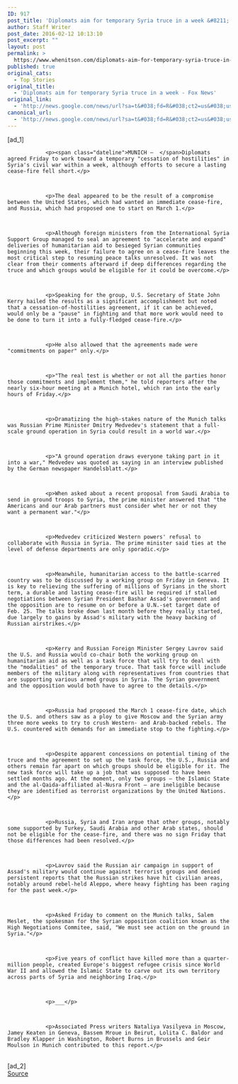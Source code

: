 ```yaml
---
ID: 917
post_title: 'Diplomats aim for temporary Syria truce in a week &#8211; Fox News'
author: Staff Writer
post_date: 2016-02-12 10:13:10
post_excerpt: ""
layout: post
permalink: >
  https://www.whenitson.com/diplomats-aim-for-temporary-syria-truce-in-a-week-fox-news/
published: true
original_cats:
  - Top Stories
original_title:
  - 'Diplomats aim for temporary Syria truce in a week - Fox News'
original_link:
  - 'http://news.google.com/news/url?sa=t&#038;fd=R&#038;ct2=us&#038;usg=AFQjCNFAN5hCILoF2JXIXIXPQNEvlpzfGA&#038;clid=c3a7d30bb8a4878e06b80cf16b898331&#038;cid=52779046179732&#038;ei=NbC9VoCXIpG7hAHx07z4BA&#038;url=http://www.foxnews.com/world/2016/02/12/diplomats-aim-for-temporary-syria-truce-in-week.html'
canonical_url:
  - 'http://news.google.com/news/url?sa=t&#038;fd=R&#038;ct2=us&#038;usg=AFQjCNFAN5hCILoF2JXIXIXPQNEvlpzfGA&#038;clid=c3a7d30bb8a4878e06b80cf16b898331&#038;cid=52779046179732&#038;ei=NbC9VoCXIpG7hAHx07z4BA&#038;url=http://www.foxnews.com/world/2016/02/12/diplomats-aim-for-temporary-syria-truce-in-week.html'
---
```

 [ad_1]
<br><div readability="139">
    
        
        
        
            
                <p><span class="dateline">MUNICH –  </span>Diplomats agreed Friday to work toward a temporary "cessation of hostilities" in Syria's civil war within a week, although efforts to secure a lasting cease-fire fell short.</p>                
                

            
                <p>The deal appeared to be the result of a compromise between the United States, which had wanted an immediate cease-fire, and Russia, which had proposed one to start on March 1.</p>                
                

            
                <p>Although foreign ministers from the International Syria Support Group managed to seal an agreement to "accelerate and expand" deliveries of humanitarian aid to besieged Syrian communities beginning this week, their failure to agree on a cease-fire leaves the most critical step to resuming peace talks unresolved. It was not clear from their comments afterward if deep differences regarding the truce and which groups would be eligible for it could be overcome.</p>                
                

            
                <p>Speaking for the group, U.S. Secretary of State John Kerry hailed the results as a significant accomplishment but noted that a cessation-of-hostilities agreement, if it can be achieved, would only be a "pause" in fighting and that more work would need to be done to turn it into a fully-fledged cease-fire.</p>                
                

            
                <p>He also allowed that the agreements made were "commitments on paper" only.</p>                
                

            
                <p>"The real test is whether or not all the parties honor those commitments and implement them," he told reporters after the nearly six-hour meeting at a Munich hotel, which ran into the early hours of Friday.</p>                
                

            
                <p>Dramatizing the high-stakes nature of the Munich talks was Russian Prime Minister Dmitry Medvedev's statement that a full-scale ground operation in Syria could result in a world war.</p>                
                

            
                <p>"A ground operation draws everyone taking part in it into a war," Medvedev was quoted as saying in an interview published by the German newspaper Handelsblatt.</p>                
                

            
                <p>When asked about a recent proposal from Saudi Arabia to send in ground troops to Syria, the prime minister answered that "the Americans and our Arab partners must consider whet her or not they want a permanent war."</p>                
                

            
                <p>Medvedev criticized Western powers' refusal to collaborate with Russia in Syria. The prime minister said ties at the level of defense departments are only sporadic.</p>                
                

            
                <p>Meanwhile, humanitarian access to the battle-scarred country was to be discussed by a working group on Friday in Geneva. It is key to relieving the suffering of millions of Syrians in the short term, a durable and lasting cease-fire will be required if stalled negotiations between Syrian President Bashar Assad's government and the opposition are to resume on or before a U.N.-set target date of Feb. 25. The talks broke down last month before they really started, due largely to gains by Assad's military with the heavy backing of Russian airstrikes.</p>                
                

            
                <p>Kerry and Russian Foreign Minister Sergey Lavrov said the U.S. and Russia would co-chair both the working group on humanitarian aid as well as a task force that will try to deal with the "modalities" of the temporary truce. That task force will include members of the military along with representatives from countries that are supporting various armed groups in Syria. The Syrian government and the opposition would both have to agree to the details.</p>                
                

            
                <p>Russia had proposed the March 1 cease-fire date, which the U.S. and others saw as a ploy to give Moscow and the Syrian army three more weeks to try to crush Western- and Arab-backed rebels. The U.S. countered with demands for an immediate stop to the fighting.</p>                
                

            
                <p>Despite apparent concessions on potential timing of the truce and the agreement to set up the task force, the U.S., Russia and others remain far apart on which groups should be eligible for it. The new task force will take up a job that was supposed to have been settled months ago. At the moment, only two groups — the Islamic State and the al-Qaida-affiliated al-Nusra Front — are ineligible because they are identified as terrorist organizations by the United Nations.</p>                
                

            
                <p>Russia, Syria and Iran argue that other groups, notably some supported by Turkey, Saudi Arabia and other Arab states, should not be eligible for the cease-fire, and there was no sign Friday that those differences had been resolved.</p>                
                

            
                <p>Lavrov said the Russian air campaign in support of Assad's military would continue against terrorist groups and denied persistent reports that the Russian strikes have hit civilian areas, notably around rebel-held Aleppo, where heavy fighting has been raging for the past week.</p>                
                

            
                <p>Asked Friday to comment on the Munich talks, Salem Meslet, the spokesman for the Syrian opposition coalition known as the High Negotiations Commitee, said, "We must see action on the ground in Syria."</p>                
                

            
                <p>Five years of conflict have killed more than a quarter-million people, created Europe's biggest refugee crisis since World War II and allowed the Islamic State to carve out its own territory across parts of Syria and neighboring Iraq.</p>                
                

            
                <p>___</p>                
                

            
                <p>Associated Press writers Nataliya Vasilyeva in Moscow, Jamey Keaten in Geneva, Bassem Mroue in Beirut, Lolita C. Baldor and Bradley Klapper in Washington, Robert Burns in Brussels and Geir Moulson in Munich contributed to this report.</p>                
                

            

            
                
                    
                
                


 

            
        
    
</div>
<br>[ad_2]
<br><a href="http://news.google.com/news/url?sa=t&#038;fd=R&#038;ct2=us&#038;usg=AFQjCNFAN5hCILoF2JXIXIXPQNEvlpzfGA&#038;clid=c3a7d30bb8a4878e06b80cf16b898331&#038;cid=52779046179732&#038;ei=NbC9VoCXIpG7hAHx07z4BA&#038;url=http://www.foxnews.com/world/2016/02/12/diplomats-aim-for-temporary-syria-truce-in-week.html">Source </a>